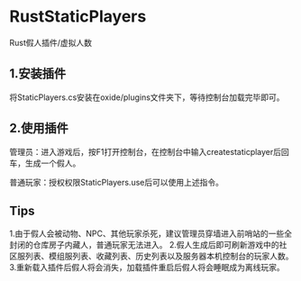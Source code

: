 # RustStaticPlayers
Rust假人插件/虚拟人数

## 1.安装插件
将StaticPlayers.cs安装在oxide/plugins文件夹下，等待控制台加载完毕即可。

## 2.使用插件
管理员：进入游戏后，按F1打开控制台，在控制台中输入createstaticplayer后回车，生成一个假人。

普通玩家：授权权限StaticPlayers.use后可以使用上述指令。

## Tips
1.由于假人会被动物、NPC、其他玩家杀死，建议管理员穿墙进入前哨站的一些全封闭的仓库房子内藏人，普通玩家无法进入。
2.假人生成后即可刷新游戏中的社区服列表、模组服列表、收藏列表、历史列表以及服务器本机控制台的玩家人数。
3.重新载入插件后假人将会消失，加载插件重启后假人将会睡眠成为离线玩家。
